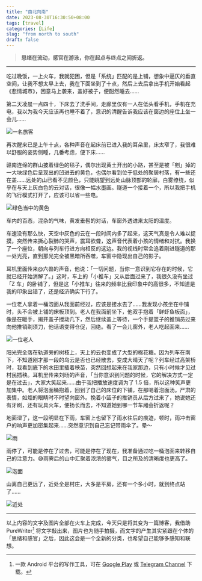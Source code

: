 ```yaml
---
title: "由北向南"
date: 2023-08-30T16:30:50+08:00
tags: [travel]
categories: [Life]
slug: "from north to south"
draft: false
---
```


> **思绪在流动，感官在游泳，你在起点与终点之间折返。**

---

吃过晚饭，一上火车，我就犯困，但是「系统」匹配的是上铺，想象中逼仄的垂直空间，让我不想太早上去，我在下面坐到了十点，然后上去后拿出手机开始看起《悲情城市》，困意马上袭来，盖好被子，便酣然睡去……

第二天凌晨一点四十，下床去了洗手间，走廊里仅有一人在低头看手机，手机在充电，我以为我今天应该再也睡不着了，意识的清醒告诉我应该在窗边的座位上坐一会儿……

![一名旅客](https://dawnblog-1300625500.cos.ap-guangzhou.myqcloud.com/images/202308302359445.jpeg)

再次醒来已是上午十点，各种声音在起床前已进入我的耳朵里，床太窄了，我很难以舒服的姿势侧睡，几番考虑，便下床……

赣南连绵的群山披着绿色的毯子，偶尔出现黄土开出的小路，甚至是被「剜」掉的一大块绿色后呈现出的凹进去的黄色，也偶尔看到位于低处的聚居村落，有一些还在盖……远处的山已看不见颜色，只能眺望到远处山脉顶部的轮廓，白雾缭绕，似乎在与天上灰白色的云对话，很像一幅水墨画。隧道一个接着一个，所以我把手机的飞行模式打开了，应该可以省一些电。

![绿色当中的黄色](https://dawnblog-1300625500.cos.ap-guangzhou.myqcloud.com/images/202308310002901.jpg)

车内的百态，混杂的气味，黄发垂髫的对话，车窗外透进来太阳的温度。

车速没有那么快，天空中灰色的云在一段时间内多了起来，这天气真是令人难以捉摸，突然传来撕心裂肺的哭声，震耳欲聋，这声音代表着小孩的情绪和对抗。我换了一个座位，朝向与列车行进方向相反的这边。我的视线时常会追着刚进隧道的那一处光亮，直到那光完全被黑暗所吞噬，车窗中隐现出自己的影子。

耳机里面传来@六兽的声音，他说：「一切问题，当你一意识到它存在的时候，它就已经开始消解了。」这时，车上的「小推车」又从后面过来了，我很久没有坐过「Z 车」的卧铺了，但是这「小推车」往来的频率比我印象中的高很多，不知道是我的印象出错了，还是经济确实下行了。

一位老人拿着一桶泡面从我面前经过，应该是接水去了……我发现小孩坐在中铺时，头不会被上铺的床板顶到。老人在我面前坐下，他双手抱着「鲜虾鱼板面」，像是在暖手，揭开盖子搅动几下，然后继续盖上等待，一个手提篮子的推销员过来向他推销剃须刀，他话语变得仓促，回绝。看了一会儿窗外，老人吃起面来……

![一位老人](https://dawnblog-1300625500.cos.ap-guangzhou.myqcloud.com/images/202308310004016.jpg)

阳光完全落在轨道旁的树枝上，天上的云也变成了大型的棉花糖。因为列车在南下，不知道刚才那一段的乌云是否也已经散去，变成大晴天了呢？列车经过高架桥时，我看到底下的水田里插着秧苗，突然回想起来在我家那边，只有小时候才见过村民插秧。耳机里传来刘旸的声音，「当你意识到问题的时候，它的解决方式一定是在过去」，大家大笑起来……由于我把播放速度调为了 1.5 倍，所以这种笑声更加集中。老人将泡面桶抱着，回到了自己的床位的下铺，在那喝着泡面汤。严肃的表情，如炬的眼睛时不时望向窗外。挽着小篮子的推销员从后方过来了，她说她还有牙刷，还有玩具火车，便扬长而去，不知道她到哪一节车厢会折返呢？

地面湿了，这一段明显在下雨，车窗上也留下了雨水往后的痕迹，顿时，雨冲击窗户的响声更加密集起来……突然意识到自己忘记带雨伞了。晕～

![雨](https://dawnblog-1300625500.cos.ap-guangzhou.myqcloud.com/images/202308310005967.jpg)

雨停了，可能是停在了过去，可能是停在了现在，我准备通过吃一桶泡面来转移自己的注意力。😅雨霁后的山中汇聚着浓浓的雾气，目之所及的清晰度也更高了。

![泡面](https://dawnblog-1300625500.cos.ap-guangzhou.myqcloud.com/images/202308310006973.jpg)

山离自己更远了，近处全是村庄，大多是平房，还有一个多小时，就到终点站了……

![近处](https://dawnblog-1300625500.cos.ap-guangzhou.myqcloud.com/images/202308310008949.jpg)

---

以上内容的文字及图片全部在火车上完成，今天只是将其变为一篇博客，我借助 PureWriter[^1] 将文字敲出来，图片也为随手拍摄，而文字的产生其实紧跟在个体的「思绪和感官」之后，因此这会是一个全新的分类，也希望自己能够多感知和联想。

[^1]: 一款 Android 平台的写作工具，可在 [Google Play](https://play.google.com/store/search?q=pure+writer&c=apps&hl=zh-CN) 或 [Telegram Channel](https://t.me/PureWriter) 下载。

